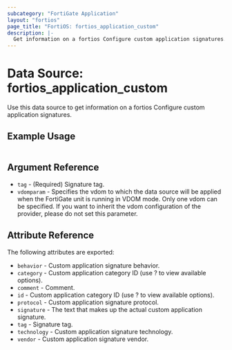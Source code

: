 ```yaml
---
subcategory: "FortiGate Application"
layout: "fortios"
page_title: "FortiOS: fortios_application_custom"
description: |-
  Get information on a fortios Configure custom application signatures.
---
```


# Data Source: fortios_application_custom
Use this data source to get information on a fortios Configure custom application signatures.


## Example Usage

```hcl

```

## Argument Reference

* `tag` - (Required) Signature tag.
* `vdomparam` - Specifies the vdom to which the data source will be applied when the FortiGate unit is running in VDOM mode. Only one vdom can be specified. If you want to inherit the vdom configuration of the provider, please do not set this parameter.

## Attribute Reference

The following attributes are exported:

* `behavior` - Custom application signature behavior.
* `category` - Custom application category ID (use ? to view available options).
* `comment` - Comment.
* `id` - Custom application category ID (use ? to view available options).
* `protocol` - Custom application signature protocol.
* `signature` - The text that makes up the actual custom application signature.
* `tag` - Signature tag.
* `technology` - Custom application signature technology.
* `vendor` - Custom application signature vendor.
